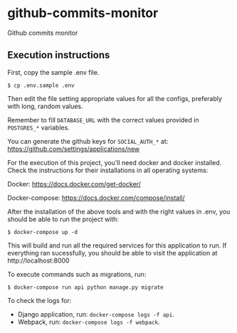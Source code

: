 # github-commits-monitor

Github commits monitor

## Execution instructions

First, copy the sample .env file.

`$ cp .env.sample .env`

Then edit the file setting appropriate values for all the configs, preferably with long, random values.

Remember to fill `DATABASE_URL` with the correct values provided in `POSTGRES_*` variables.

You can generate the github keys for `SOCIAL_AUTH_*` at: https://github.com/settings/applications/new

For the execution of this project, you'll need docker and docker installed. Check the instructions for their installations in all operating systems:

Docker: https://docs.docker.com/get-docker/

Docker-compose: https://docs.docker.com/compose/install/

After the installation of the above tools and with the right values in .env, you should be able to run the project with:

`$ docker-compose up -d`

This will build and run all the required services for this application to run.
If everything ran sucessfully, you should be able to visit the application at http://localhost:8000

To execute commands such as migrations, run:

`$ docker-compose run api python manage.py migrate`

To check the logs for:
- Django application, run: `docker-compose logs -f api`.
- Webpack, run: `docker-compose logs -f webpack`.
